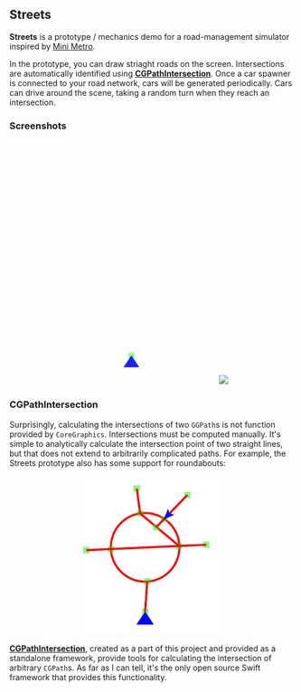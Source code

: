 ## Streets

**Streets** is a prototype / mechanics demo for a road-management simulator inspired by [Mini Metro](https://dinopoloclub.com/minimetro/).

In the prototype, you can draw striaght roads on the screen. Intersections are automatically identified using **[CGPathIntersection](http://github.com/calda/CGPathIntersection)**. Once a car spawner is connected to your road network, cars will be generated periodically. Cars can drive around the scene, taking a random turn when they reach an intersection.

### Screenshots

<p align="center">
    <img src="images/streets.gif" width=250px> <img src="images/streets 2.gif" width=250px>
</p>

### CGPathIntersection

Surprisingly, calculating the intersections of two `GGPath`s is not function provided by `CoreGraphics`. Intersections must be computed manually. It's simple to analytically calculate the intersection point of two straight lines, but that does not extend to arbitrarily complicated paths. For example, the Streets prototype also has some support for roundabouts:

<p align="center">
    <img src="images/roundabout.jpg" width=250px>
</p>

**[CGPathIntersection](http://github.com/calda/CGPathIntersection)**, created as a part of this project and provided as a standalone framework, provide tools for calculating the intersection of arbitrary `CGPath`s. As far as I can tell, it's the only open source Swift framework that provides this functionality.



